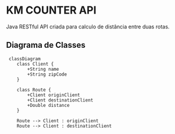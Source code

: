 # KM COUNTER API
Java RESTful API criada para calculo de distância entre duas rotas. 

## Diagrama de Classes

```mermaid
 classDiagram
    class Client {
        +String name
        +String zipCode
    }

    class Route {
        +Client originClient
        +Client destinationClient
        +Double distance
    }

    Route --> Client : originClient
    Route --> Client : destinationClient
```
